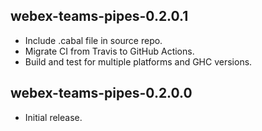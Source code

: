 ## webex-teams-pipes-0.2.0.1

* Include .cabal file in source repo.
* Migrate CI from Travis to GitHub Actions.
* Build and test for multiple platforms and GHC versions.

## webex-teams-pipes-0.2.0.0

* Initial release.
